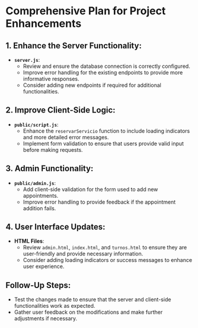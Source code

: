 # Comprehensive Plan for Project Enhancements

## 1. Enhance the Server Functionality:
- **`server.js`**:
  - Review and ensure the database connection is correctly configured.
  - Improve error handling for the existing endpoints to provide more informative responses.
  - Consider adding new endpoints if required for additional functionalities.

## 2. Improve Client-Side Logic:
- **`public/script.js`**:
  - Enhance the `reservarServicio` function to include loading indicators and more detailed error messages.
  - Implement form validation to ensure that users provide valid input before making requests.

## 3. Admin Functionality:
- **`public/admin.js`**:
  - Add client-side validation for the form used to add new appointments.
  - Improve error handling to provide feedback if the appointment addition fails.

## 4. User Interface Updates:
- **HTML Files**:
  - Review `admin.html`, `index.html`, and `turnos.html` to ensure they are user-friendly and provide necessary information.
  - Consider adding loading indicators or success messages to enhance user experience.

## Follow-Up Steps:
- Test the changes made to ensure that the server and client-side functionalities work as expected.
- Gather user feedback on the modifications and make further adjustments if necessary.
